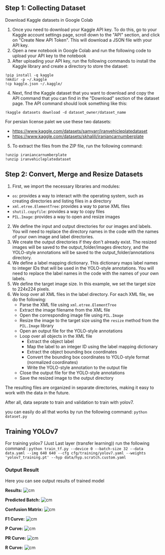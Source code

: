 
## Step 1: Collecting Dataset

Download Kaggle datasets in Google Colab
1. Once you need to download your Kaggle API key. To do this, go to your Kaggle account settings page, scroll down to the "API" section, and click on "Create New API Token". This will download a JSON file with your API key.
2. Open a new notebook in Google Colab and run the following code to upload your API key to the notebook
3. After uploading your API key, run the following commands to install the Kaggle library and create a directory to store the dataset:
```jupyter
!pip install -q kaggle
!mkdir -p ~/.kaggle
!cp kaggle.json ~/.kaggle/
```
4. Next, find the Kaggle dataset that you want to download and copy the API command that you can find in the "Download" section of the dataset page. The API command should look something like this:
```jupyter
!kaggle datasets download -d dataset_owner/dataset_name
```

For persian license palet we use these two datasets:
- https://www.kaggle.com/datasets/samyarr/iranvehicleplatedataset
- https://www.kaggle.com/datasets/skhalili/iraniancarnumberplate

5. To extract the files from the ZIP file, run the following command:
```jupyter
!unzip iraniancarnumberplate
!unzip iranvehicleplatedataset
```

## Step 2: Convert, Merge and Resize Datasets
1. First, we import the necessary libraries and modules:
- `os`: provides a way to interact with the operating system, such as creating directories and listing files in a directory
- `xml.etree.ElementTree`: provides a way to parse XML files
- `shutil.copyfile`: provides a way to copy files
- `PIL.Image`: provides a way to open and resize images

2. We define the input and output directories for our images and labels. You will need to replace the directory names in the code with the names of your own image and label directories.
3. We create the output directories if they don't already exist. The resized images will be saved to the output_folder/images directory, and the YOLO-style annotations will be saved to the output_folder/annotations directory.
4. We define a label mapping dictionary. This dictionary maps label names to integer IDs that will be used in the YOLO-style annotations. You will need to replace the label names in the code with the names of your own labels.
5. We define the target image size. In this example, we set the target size to 224x224 pixels.
6. We loop over all XML files in the label directory. For each XML file, we do the following:
    - Parse the XML file using `xml.etree.ElementTree`
    - Extract the image filename from the XML file
    - Open the corresponding image file using `PIL.Image`
    - Resize the image to the target size using the `resize` method from the `PIL.Image` library
    - Open an output file for the YOLO-style annotations
    - Loop over all objects in the XML file
      - Extract the object label
      - Map the label to an integer ID using the label mapping dictionary
      - Extract the object bounding box coordinates
      - Convert the bounding box coordinates to YOLO-style format (normalized coordinates)
      - Write the YOLO-style annotation to the output file
    - Close the output file for the YOLO-style annotations
    - Save the resized image to the output directory

The resulting files are organized in separate directories, making it easy to work with the data in the future.

After all, data seprate to train and validation to train with yolov7.

you can easily do all that works by run the following command: `python dataset.py`

## Training YOLOv7
For training yolov7 (Just Last layer (transfer learning)) run the following command : `python train_tf.py --device 0 --batch-size 32 --data data.yaml --img 640 640 --cfg cfg/training/yolov7.yaml --weights 'yolov7_training.pt' --hyp data/hyp.scratch.custom.yaml`


### Output Result
Here you can see output results of trained model

**Results:**
![cm](images/results.png)

**Predicted Batch:**
![cm](images/test_batch2_pred.jpg)

**Confusion Matrix:**
![cm](images/confusion_matrix.png)

**F1 Curve:**
![cm](images/F1_curve.png)

**P Curve:**
![cm](images/P_curve.png)

**PR Curve:**
![cm](images/PR_curve.png)

**R Curve:**
![cm](images/R_curve.png)

